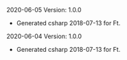 2020-06-05 Version: 1.0.0
- Generated csharp 2018-07-13 for Ft.

2020-06-04 Version: 1.0.0
- Generated csharp 2018-07-13 for Ft.

